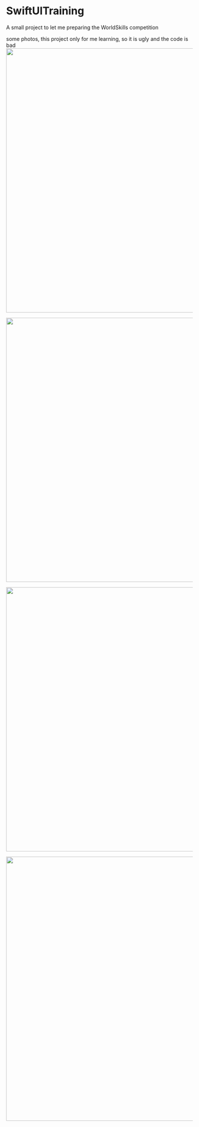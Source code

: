 # SwiftUITraining
A small project to let me preparing the WorldSkills competition

some photos, this project only for me learning, so it is ugly and the code is bad<br>
<img src="https://github.com/SouirTommer/WorldSkill_SwiftUITraining/assets/31412017/3834da16-b6ae-4c12-9d59-81501582129d" height="712"><br>

<img src="https://github.com/SouirTommer/WorldSkill_SwiftUITraining/assets/31412017/ac06cdb9-a249-44da-a9f5-9374f329c02c" height="712"><br>

<img src="https://github.com/SouirTommer/WorldSkill_SwiftUITraining/assets/31412017/e556832f-ffa9-42a6-85c1-96fad6efa26b" height="712"><br>

<img src="https://github.com/SouirTommer/WorldSkill_SwiftUITraining/assets/31412017/b2ce19fe-cc93-44df-bf76-97d770712ad6" height="712">
